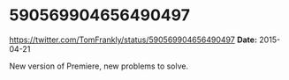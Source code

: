 # 590569904656490497
https://twitter.com/TomFrankly/status/590569904656490497
**Date:** 2015-04-21

New version of Premiere, new problems to solve.
